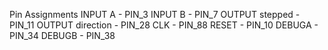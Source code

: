 Pin Assignments
INPUT A - PIN_3
INPUT B - PIN_7
OUTPUT stepped - PIN_11
OUTPUT direction - PIN_28
CLK - PIN_88
RESET - PIN_10
DEBUGA - PIN_34
DEBUGB - PIN_38

